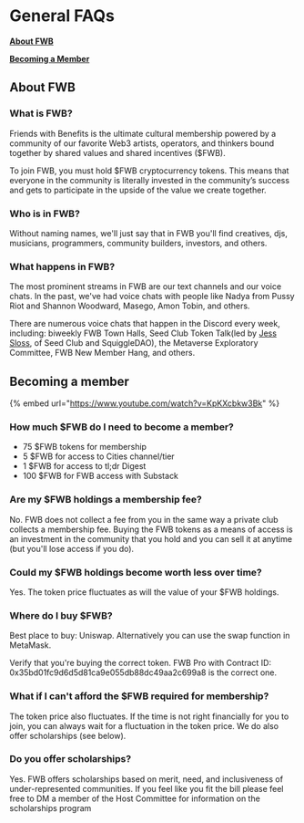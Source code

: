 # General FAQs

****[**About FWB**](general-faqs.md#about-fwb)****

****[**Becoming a Member**](general-faqs.md#becoming-a-member)****

## About FWB

### What is FWB?

Friends with Benefits is the ultimate cultural membership powered by a community of our favorite Web3 artists, operators, and thinkers bound together by shared values and shared incentives ($FWB).

To join FWB, you must hold $FWB cryptocurrency tokens. This means that everyone in the community is literally invested in the community’s success and gets to participate in the upside of the value we create together.

### Who is in FWB?

Without naming names, we'll just say that in FWB you'll find creatives, djs, musicians, programmers, community builders, investors, and others.

### What happens in FWB?

The most prominent streams in FWB are our text channels and our voice chats. In the past, we've had voice chats with people like Nadya from Pussy Riot and Shannon Woodward, Masego, Amon Tobin, and others.

There are numerous voice chats that happen in the Discord every week, including: biweekly FWB Town Halls, Seed Club Token Talk(led by [Jess Sloss](https://twitter.com/thattallguy), of Seed Club and SquiggleDAO), the Metaverse Exploratory Committee, FWB New Member Hang, and others.

## Becoming a member

{% embed url="https://www.youtube.com/watch?v=KpKXcbkw3Bk" %}

### **How much $FWB do I need to become a member?**

* 75 $FWB tokens for membership
* 5 $FWB for access to Cities channel/tier
* 1 $FWB for access to tl;dr Digest
* 100 $FWB for FWB access with Substack

### **Are my $FWB holdings a membership fee?**

No. FWB does not collect a fee from you in the same way a private club collects a membership fee. Buying the FWB tokens as a means of access is an investment in the community that you hold and you can sell it at anytime (but you'll lose access if you do).

### **Could my $FWB holdings become worth less over time?**

Yes. The token price fluctuates as will the value of your $FWB holdings.

### **Where do I buy $FWB?**

Best place to buy: Uniswap. Alternatively you can use the swap function in MetaMask.

Verify that you're buying the correct token. FWB Pro with Contract ID: 0x35bd01fc9d6d5d81ca9e055db88dc49aa2c699a8 is the correct one.

### **What if I can't afford the $FWB required for membership?**

The token price also fluctuates. If the time is not right financially for you to join, you can always wait for a fluctuation in the token price. We do also offer scholarships (see below).

### **Do you offer scholarships?**

Yes. FWB offers scholarships based on merit, need, and inclusiveness of under-represented communities. If you feel like you fit the bill please feel free to DM a member of the Host Committee for information on the scholarships program

